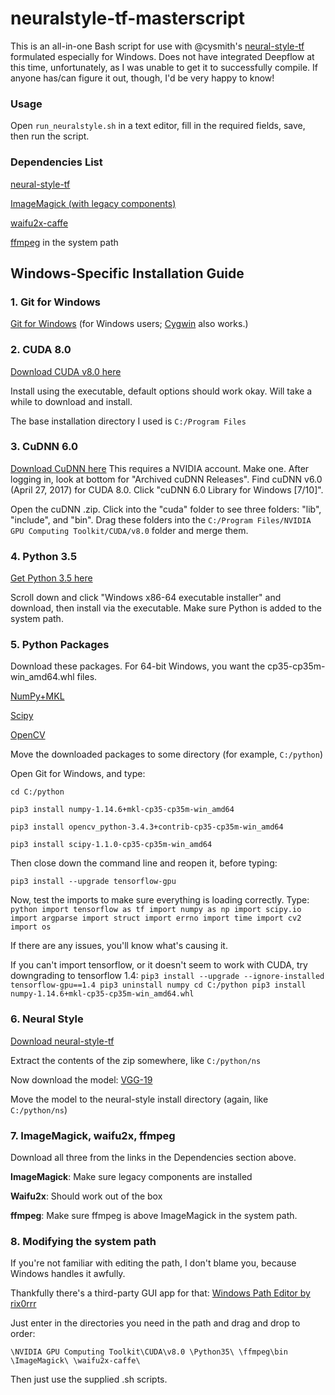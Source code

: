 # neuralstyle-tf-masterscript
This is an all-in-one Bash script for use with @cysmith's [neural-style-tf](https://github.com/cysmith/neural-style-tf) formulated especially for Windows. Does not have integrated Deepflow at this time, unfortunately, as I was unable to get it to successfully compile. If anyone has/can figure it out, though, I'd be very happy to know!

### Usage
Open `run_neuralstyle.sh` in a text editor, fill in the required fields, save, then run the script.

### Dependencies List
[neural-style-tf](https://github.com/cysmith/neural-style-tf)

[ImageMagick (with legacy components)](https://www.imagemagick.org/script/index.php)

[waifu2x-caffe](https://github.com/lltcggie/waifu2x-caffe)

[ffmpeg](https://ffmpeg.org/) in the system path

## Windows-Specific Installation Guide
### 1. Git for Windows
[Git for Windows](https://git-scm.com/download/win) (for Windows users; [Cygwin](https://www.cygwin.com/) also works.)

### 2. CUDA 8.0
[Download CUDA v8.0 here](https://developer.nvidia.com/cuda-80-ga2-download-archive)

Install using the executable, default options should work okay. Will take a while to download and install.

The base installation directory I used is `C:/Program Files`

### 3. CuDNN 6.0
[Download CuDNN here](https://developer.nvidia.com/cudnn)
This requires a NVIDIA account. Make one. After logging in, look at bottom for "Archived cuDNN Releases". Find cuDNN v6.0 (April 27, 2017) for CUDA 8.0. Click "cuDNN 6.0 Library for Windows [7/10]".

Open the cuDNN .zip. Click into the "cuda" folder to see three folders: "lib", "include", and "bin". Drag these folders into the `C:/Program Files/NVIDIA GPU Computing Toolkit/CUDA/v8.0` folder and merge them.

### 4. Python 3.5
[Get Python 3.5 here](https://www.python.org/downloads/release/python-352/)

Scroll down and click "Windows x86-64 executable installer" and download, then install via the executable. Make sure Python is added to the system path.

### 5. Python Packages
Download these packages. For 64-bit Windows, you want the cp35-cp35m-win_amd64.whl files.

[NumPy+MKL](https://www.lfd.uci.edu/~gohlke/pythonlibs/#numpy)

[Scipy](https://www.lfd.uci.edu/~gohlke/pythonlibs/#scipy)

[OpenCV](https://www.lfd.uci.edu/~gohlke/pythonlibs/#opencv)

Move the downloaded packages to some directory (for example, `C:/python`)

Open Git for Windows, and type:

`cd C:/python`

`pip3 install numpy-1.14.6+mkl-cp35-cp35m-win_amd64`

`pip3 install opencv_python-3.4.3+contrib-cp35-cp35m-win_amd64`

`pip3 install scipy-1.1.0-cp35-cp35m-win_amd64`

Then close down the command line and reopen it, before typing:

`pip3 install --upgrade tensorflow-gpu`

Now, test the imports to make sure everything is loading correctly. Type:
`python
import tensorflow as tf
import numpy as np
import scipy.io
import argparse
import struct
import errno
import time
import cv2
import os`

If there are any issues, you'll know what's causing it. 

If you can't import tensorflow, or it doesn't seem to work with CUDA, try downgrading to tensorflow 1.4:
`pip3 install --upgrade --ignore-installed tensorflow-gpu==1.4
pip3 uninstall numpy
cd C:/python
pip3 install numpy-1.14.6+mkl-cp35-cp35m-win_amd64.whl`

### 6. Neural Style
[Download neural-style-tf](https://github.com/cysmith/neural-style-tf)

Extract the contents of the zip somewhere, like `C:/python/ns`

Now download the model: [VGG-19](http://www.vlfeat.org/matconvnet/models/imagenet-vgg-verydeep-19.mat)

Move the model to the neural-style install directory (again, like `C:/python/ns`)

### 7. ImageMagick, waifu2x, ffmpeg
Download all three from the links in the Dependencies section above. 

**ImageMagick**: Make sure legacy components are installed

**Waifu2x**: Should work out of the box

**ffmpeg**: Make sure ffmpeg is above ImageMagick in the system path.

### 8. Modifying the system path
If you're not familiar with editing the path, I don't blame you, because Windows handles it awfully.

Thankfully there's a third-party GUI app for that: [Windows Path Editor by rix0rrr](https://rix0rrr.github.io/WindowsPathEditor/)

Just enter in the directories you need in the path and drag and drop to order:

`\NVIDIA GPU Computing Toolkit\CUDA\v8.0
\Python35\
\ffmpeg\bin
\ImageMagick\
\waifu2x-caffe\`

Then just use the supplied .sh scripts.
